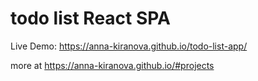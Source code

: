 # todo list React SPA

Live Demo: https://anna-kiranova.github.io/todo-list-app/ 

more at https://anna-kiranova.github.io/#projects
